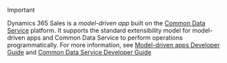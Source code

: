> [!IMPORTANT]
> Dynamics 365 Sales is a *model-driven app* built on the [Common Data Service](/powerapps/maker/common-data-service/data-platform-intro) platform. It supports the standard extensibility model for model-driven apps and Common Data Service to perform operations programmatically. For more information, see [Model-driven apps Developer Guide](/powerapps/developer/model-driven-apps/overview) and [Common Data Service Developer Guide](/powerapps/developer/common-data-service/overview)